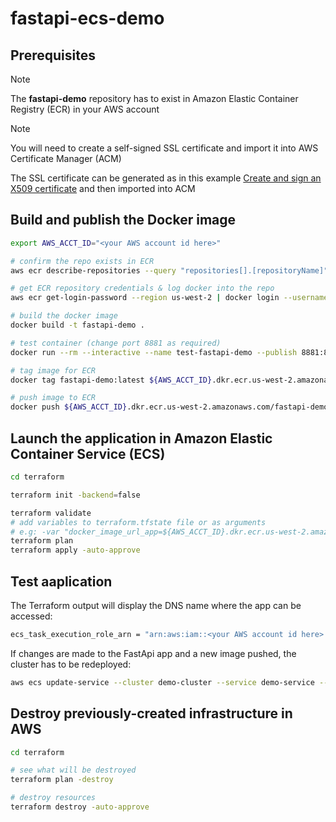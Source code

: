 # fastapi-ecs-demo

## Prerequisites

> [!NOTE]
> The **fastapi-demo** repository has to exist in Amazon Elastic Container Registry (ECR) in your AWS account

> [!NOTE]
> You will need to create a self-signed SSL certificate and import it into AWS Certificate Manager (ACM)

The SSL certificate can be generated as in this example [Create and sign an X509 certificate](arn:aws:acm:us-west-2:062093085565:certificate/8484b721-fdf0-41d6-812c-281fbfbdaad0) and then imported into ACM

## Build and publish the Docker image

```bash
export AWS_ACCT_ID="<your AWS account id here>"

# confirm the repo exists in ECR
aws ecr describe-repositories --query "repositories[].[repositoryName]" --output text --no-cli-pager

# get ECR repository credentials & log docker into the repo
aws ecr get-login-password --region us-west-2 | docker login --username AWS --password-stdin ${AWS_ACCT_ID}.dkr.ecr.us-west-2.amazonaws.com

# build the docker image
docker build -t fastapi-demo .

# test container (change port 8881 as required)
docker run --rm --interactive --name test-fastapi-demo --publish 8881:8081 fastapi-demo:latest

# tag image for ECR
docker tag fastapi-demo:latest ${AWS_ACCT_ID}.dkr.ecr.us-west-2.amazonaws.com/fastapi-demo:latest

# push image to ECR
docker push ${AWS_ACCT_ID}.dkr.ecr.us-west-2.amazonaws.com/fastapi-demo:latest
```

## Launch the application in Amazon Elastic Container Service (ECS)

```bash
cd terraform

terraform init -backend=false

terraform validate
# add variables to terraform.tfstate file or as arguments
# e.g: -var "docker_image_url_app=${AWS_ACCT_ID}.dkr.ecr.us-west-2.amazonaws.com/fastapi-demo:latest"
terraform plan
terraform apply -auto-approve
```

## Test aaplication

The Terraform output will display the DNS name where the app can be accessed:
```bash
ecs_task_execution_role_arn = "arn:aws:iam::<your AWS account id here>:role/ecs_task_execution_role_prod"
```

If changes are made to the FastApi app and a new image pushed, the cluster has to be redeployed:
```bash
aws ecs update-service --cluster demo-cluster --service demo-service --force-new-deployment
```

## Destroy previously-created infrastructure in AWS

```bash
cd terraform

# see what will be destroyed
terraform plan -destroy

# destroy resources
terraform destroy -auto-approve
```
